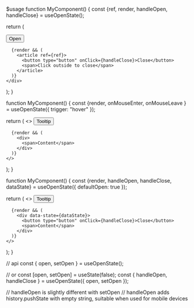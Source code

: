 $usage
function MyComponent() {
  const {ref, render, handleOpen, handleClose} = useOpenState();

  return (
    <div>
      <button type="button" onClick={handleOpen}>Open</button>

      {render && (
        <article ref={ref}>
          <button type="button" onClick={handleClose}>Close</button>
          <span>Click outside to close</span>
        </article>
      )}
    </div>
  );
}

function MyComponent() {
  const {render, onMouseEnter, onMouseLeave } = useOpenState({ trigger: "hover" });

  return (
    <>
      <button
        type="button"
        onMouseEnter={onMouseEnter}
        onMouseLeave={onMouseLeave}
      >
        Tooltip
      </button>

      {render && (
        <div>
          <span>Content</span>
        </div>
      )}
    </>
  );
}

function MyComponent() {
  const {render, handleOpen, handleClose, dataState} = useOpenState({ defaultOpen: true });

  return (
    <>
      <button
        type="button"
        data-state={dataState}
        onClick={handleOpen}
      >
        Tooltip
      </button>

      {render && (
        <div data-state={dataState}>
          <button type="button" onClick={handleClose}>Close</button>
          <span>Content</span>
        </div>
      )}
    </>
  );
}

// api
const { open, setOpen } = useOpenState();

// or
const [open, setOpen] = useState(false);
const { handleOpen, handleClose } = useOpenState({ open, setOpen });

// handleOpen is slightly different with setOpen
// handleOpen adds history.pushState with empty string, suitable when used for mobile devices
